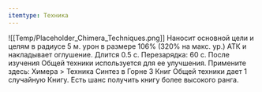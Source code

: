 ```yaml
---
itemtype: Техника
---
```

![[Temp/Placeholder_Chimera_Techniques.png]]
Наносит основной цели и целям в радиусе 5 м. урон в размере 106% (320% на макс. ур.) АТК и накладывает оглушение. Длится 0.5 с. Перезарядка: 60 с. После изучения Общей техники используется для ее улучшения. Примените здесь: Химера > Техника Синтез в Горне 3 Книг Общей техники дает 1 случайную Книгу. Есть шанс получить книгу более высокого ранга.
